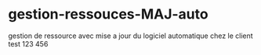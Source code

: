 # gestion-ressouces-MAJ-auto
gestion de ressource  avec mise a jour du logiciel automatique chez le client 
test 123
456